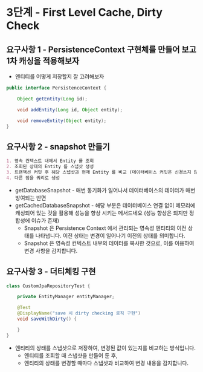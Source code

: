 # 3단계 - First Level Cache, Dirty Check

## 요구사항 1 - PersistenceContext 구현체를 만들어 보고 1차 캐싱을 적용해보자

- 엔티티를 어떻게 저장할지 잘 고려해보자

```java
public interface PersistenceContext {

    Object getEntity(Long id);

    void addEntity(Long id, Object entity);

    void removeEntity(Object entity);
}
```

## 요구사항 2 - snapshot 만들기

```markdown
1. 영속 컨텍스트 내에서 Entity 를 조회
2. 조회된 상태의 Entity 를 스냅샷 생성
3. 트랜잭션 커밋 후 해당 스냅샷과 현재 Entity 를 비교 (데이터베이스 커밋은 신경쓰지 않는다)
4. 다른 점을 쿼리로 생성
```

- getDatabaseSnapshot - 매번 동기화가 일어나서 데이터베이스의 데이터가 매번 방여되는 반면
- getCachedDatabaseSnapshot - 해당 부분은 데이터베이스 연결 없이 메모리에 캐싱되어 있는 것을 활용해 성능을 향상 시키는 메서드네요 (성능 향상은 되지만 정합성에 이슈가 존재)
    - Snapshot 은 Persistence Context 에서 관리되는 영속성 엔티티의 이전 상태를 나타냅니다. 이전 상태는 변경이 일어나기 이전의 상태를 의미합니다.
    - Snapshot 은 영속성 컨텍스트 내부의 데이터를 복사한 것으로, 이를 이용하여 변경 사항을 감지합니다.

## 요구사항 3 - 더티체킹 구현

```java
class CustomJpaRepositoryTest {

    private EntityManager entityManager;

    @Test
    @DisplayName("save 시 dirty checking 로직 구현")
    void saveWithDirty() {

    }
}
```

- 엔티티의 상태를 스냅샷으로 저장하여, 변경된 값이 있는지를 비교하는 방식입니다.
    - 엔티티를 조회할 때 스냅샷을 만들어 둔 후,
    - 엔티티의 상태를 변경할 때마다 스냅샷과 비교하여 변경 내용을 감지합니다.
